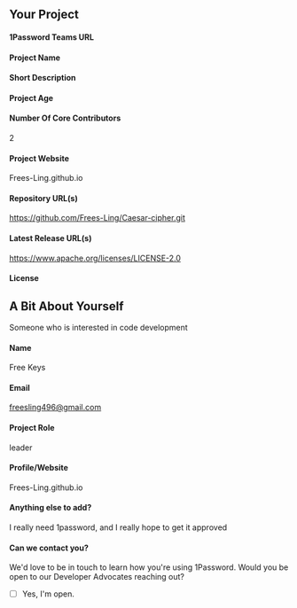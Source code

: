 ## Your Project

#### 1Password Teams URL
<!--fkeys.1password.com
  Make sure you create an account before applying. Don't have one?
  https://start.1password.com/signup/?t=B
  
  Example: myteam.1password.com
-->

#### Project Name
<!--Development of code
  If this is for a team that works on multiple projects, a team name
  can be used instead.
-->

#### Short Description

#### Project Age
<!--2years
  Your project needs to be active and at least 30 days old to be
  eligible for this program.
-->

#### Number Of Core Contributors
2
#### Project Website
Frees-Ling.github.io
#### Repository URL(s)
https://github.com/Frees-Ling/Caesar-cipher.git
#### Latest Release URL(s)
https://www.apache.org/licenses/LICENSE-2.0
#### License
<!--Apache License
  Please include the type (e.g. MIT, BSD, GPL, etc.), and a link
  to where it can be found in your repository.
-->

## A Bit About Yourself
Someone who is interested in code development
#### Name
Free Keys
#### Email
<!-- We will use this to validate the application with your account -->
freesling496@gmail.com
#### Project Role
leader
#### Profile/Website
<!-- Link to GitHub profile page, project page bio, etc. -->
Frees-Ling.github.io
#### Anything else to add?
I really need 1password, and I really hope to get it approved
#### Can we contact you?
We'd love to be in touch to learn how you're using 1Password. Would you be open to our Developer Advocates reaching out?

- [ ] Yes, I'm open.
